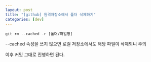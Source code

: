 ```yaml
---
layout: post
title: "[github] 원격저장소에서 폴더 삭제하기"
categories: [dev]
---
```


```
git rm --cached -r [폴더/파일명]
```

--cached 속성을 쓰지 않으면 로컬 저장소에서도 해당 파일이 삭제되니 주의

이후 커밋 그대로 진행하면 된다.